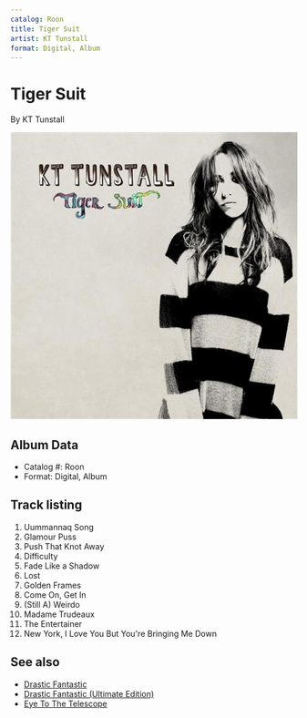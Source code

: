 ```yaml
---
catalog: Roon
title: Tiger Suit
artist: KT Tunstall
format: Digital, Album
---
```


# Tiger Suit

By KT Tunstall

![](../../assets/albumcovers/KT_Tunstall-Tiger_Suit.png)

## Album Data

- Catalog #: Roon
- Format: Digital, Album


## Track listing


1. Uummannaq Song
2. Glamour Puss
3. Push That Knot Away
4. Difficulty
5. Fade Like a Shadow
6. Lost
7. Golden Frames
8. Come On, Get In
9. (Still A) Weirdo
10. Madame Trudeaux
11. The Entertainer
12. New York, I Love You But You're Bringing Me Down


## See also

- [Drastic Fantastic](Drastic_Fantastic.md)
- [Drastic Fantastic (Ultimate Edition)](Drastic_Fantastic_Ultimate_Edition.md)
- [Eye To The Telescope](Eye_To_The_Telescope.md)
